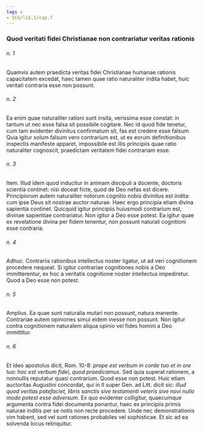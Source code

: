 ```yaml
---
tags : 
- SCG/lib.1/cap.7
---
```


### Quod veritati fidei Christianae non contrariatur veritas rationis

###### n. 1
Quamvis autem praedicta veritas fidei Christianae humanae rationis capacitatem excedat, haec tamen quae ratio naturaliter indita habet, huic veritati contraria esse non possunt.

###### n. 2
Ea enim quae naturaliter rationi sunt insita, verissima esse constat: in tantum ut nec esse falsa sit possibile cogitare. Nec id quod fide tenetur, cum tam evidenter divinitus confirmatum sit, fas est credere esse falsum. Quia igitur solum falsum vero contrarium est, ut ex eorum definitionibus inspectis manifeste apparet, impossibile est illis principiis quae ratio naturaliter cognoscit, praedictam veritatem fidei contrariam esse.

###### n. 3
Item. Illud idem quod inducitur in animam discipuli a docente, doctoris scientia continet: nisi doceat ficte, quod de Deo nefas est dicere. Principiorum autem naturaliter notorum cognitio nobis divinitus est indita: cum ipse Deus sit nostrae auctor naturae. Haec ergo principia etiam divina sapientia continet. Quicquid igitur principiis huiusmodi contrarium est, divinae sapientiae contrariatur. Non igitur a Deo esse potest. Ea igitur quae ex revelatione divina per fidem tenentur, non possunt naturali cognitioni esse contraria.

###### n. 4
Adhuc. Contrariis rationibus intellectus noster ligatur, ut ad veri cognitionem procedere nequeat. Si igitur contrariae cognitiones nobis a Deo immitterentur, ex hoc a veritatis cognitione noster intellectus impediretur. Quod a Deo esse non potest.

###### n. 5
Amplius. Ea quae sunt naturalia mutari non possunt, natura manente. Contrariae autem opiniones simul eidem inesse non possunt. Non igitur contra cognitionem naturalem aliqua opinio vel fides homini a Deo immittitur.

###### n. 6
Et ideo apostolus dicit, Rom. 10-8: *prope est verbum in corde tuo et in ore tuo: hoc est verbum fidei, quod praedicamus*. Sed quia superat rationem, a nonnullis reputatur quasi contrarium. Quod esse non potest. Huic etiam auctoritas Augustini concordat, qui in II super Gen. ad Litt. dicit sic: *illud quod veritas patefaciet, libris sanctis sive testamenti veteris sive novi nullo modo potest esse adversum*. Ex quo evidenter colligitur, quaecumque argumenta contra fidei documenta ponantur, haec ex principiis primis naturae inditis per se notis non recte procedere. Unde nec demonstrationis vim habent, sed vel sunt rationes probabiles vel sophisticae. Et sic ad ea solvenda locus relinquitur.


